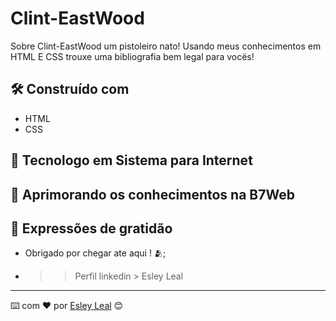 # Clint-EastWood

Sobre Clint-EastWood um pistoleiro nato!
Usando meus conhecimentos em HTML E CSS trouxe uma bibliografia bem legal para vocës!

## 🛠️ Construído com



* HTML  
* CSS

## 📌 Tecnologo em Sistema para Internet
## 📌 Aprimorando os conhecimentos na B7Web



## 🎁 Expressões de gratidão

* Obrigado por chegar ate aqui ! 🫂;
* >> Perfil linkedin > Esley Leal


---
⌨️ com ❤️ por [Esley Leal](https://gist.github.com/EsleyLeal) 😊
